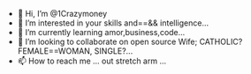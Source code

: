 - 👋 Hi, I’m @1Crazymoney
- 👀 I’m interested in your skills and==&& intelligence...
- 🌱 I’m currently learning amor,business,code...
- 💞️ I’m looking to collaborate on open source Wife; CATHOLIC? FEMALE==WOMAN, SINGLE?...
- 📫 How to reach me ... out stretch arm ...
<!---
1Crazymoney/1Crazymoney is ✨ special ✨ 
